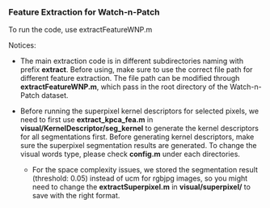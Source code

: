 ### Feature Extraction for Watch-n-Patch

To run the code, use extractFeatureWNP.m

Notices:

- The main extraction code is in different subdirectories naming with prefix **extract**. Before using, make sure to use the correct file path for different feature extraction. The file path can be modified through **extractFeatureWNP.m**, which pass in the root directory of the Watch-n-Patch dataset.

- Before running the superpixel kernel descriptors for selected pixels, we need to first use **extract_kpca_fea.m** in **visual/KernelDescriptor/seg_kernel** to generate the kernel descriptors for all segmentations first. Before generating kernel descriptors, make sure the superpixel segmentation results are generated. To change the visual words type, please check **config.m** under each directories.
	
	- For the space complexity issues, we stored the segmentation result (threshold: 0.05) instead of ucm for rgbjpg images, so you might need to change the **extractSuperpixel.m** in **visual/superpixel/** to save with the right format.
